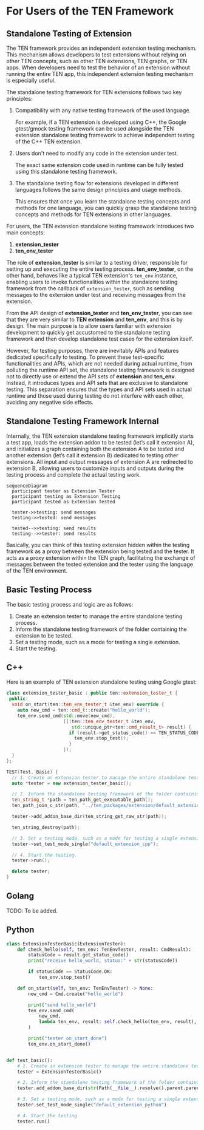 # For Users of the TEN Framework

## Standalone Testing of Extension

The TEN framework provides an independent extension testing mechanism. This mechanism allows developers to test extensions without relying on other TEN concepts, such as other TEN extensions, TEN graphs, or TEN apps. When developers need to test the behavior of an extension without running the entire TEN app, this independent extension testing mechanism is especially useful.

The standalone testing framework for TEN extensions follows two key principles:

1. Compatibility with any native testing framework of the used language.

   For example, if a TEN extension is developed using C++, the Google gtest/gmock testing framework can be used alongside the TEN extension standalone testing framework to achieve independent testing of the C++ TEN extension.

2. Users don't need to modify any code in the extension under test.

   The exact same extension code used in runtime can be fully tested using this standalone testing framework.

3. The standalone testing flow for extensions developed in different languages follows the same design principles and usage methods.

   This ensures that once you learn the standalone testing concepts and methods for one language, you can quickly grasp the standalone testing concepts and methods for TEN extensions in other languages.

For users, the TEN extension standalone testing framework introduces two main concepts:

1. **extension_tester**
2. **ten_env_tester**

The role of **extension_tester** is similar to a testing driver, responsible for setting up and executing the entire testing process. **ten_env_tester**, on the other hand, behaves like a typical TEN extension's `ten_env` instance, enabling users to invoke functionalities within the standalone testing framework from the callback of `extension_tester`, such as sending messages to the extension under test and receiving messages from the extension.

From the API design of **extension_tester** and **ten_env_tester**, you can see that they are very similar to **TEN extension** and **ten_env**, and this is by design. The main purpose is to allow users familiar with extension development to quickly get accustomed to the standalone testing framework and then develop standalone test cases for the extension itself.

However, for testing purposes, there are inevitably APIs and features dedicated specifically to testing. To prevent these test-specific functionalities and APIs, which are not needed during actual runtime, from polluting the runtime API set, the standalone testing framework is designed not to directly use or extend the API sets of **extension** and **ten_env**. Instead, it introduces types and API sets that are exclusive to standalone testing. This separation ensures that the types and API sets used in actual runtime and those used during testing do not interfere with each other, avoiding any negative side effects.

## Standalone Testing Framework Internal

Internally, the TEN extension standalone testing framework implicitly starts a test app, loads the extension addon to be tested (let’s call it extension A), and initializes a graph containing both the extension A to be tested and another extension (let’s call it extension B) dedicated to testing other extensions. All input and output messages of extension A are redirected to extension B, allowing users to customize inputs and outputs during the testing process and complete the actual testing work.

```mermaid
sequenceDiagram
  participant tester as Extension Tester
  participant testing as Extension Testing
  participant tested as Extension Tested

  tester->>testing: send messages
  testing->>tested: send messages

  tested-->>testing: send results
  testing-->>tester: send results
```

Basically, you can think of this testing extension hidden within the testing framework as a proxy between the extension being tested and the tester. It acts as a proxy extension within the TEN graph, facilitating the exchange of messages between the tested extension and the tester using the language of the TEN environment.

## Basic Testing Process

The basic testing process and logic are as follows:

1. Create an extension tester to manage the entire standalone testing process.
2. Inform the standalone testing framework of the folder containing the extension to be tested.
3. Set a testing mode, such as a mode for testing a single extension.
4. Start the testing.

## C++

Here is an example of TEN extension standalone testing using Google gtest:

```c++
class extension_tester_basic : public ten::extension_tester_t {
 public:
  void on_start(ten::ten_env_tester_t &ten_env) override {
    auto new_cmd = ten::cmd_t::create("hello_world");
    ten_env.send_cmd(std::move(new_cmd),
                     [](ten::ten_env_tester_t &ten_env,
                        std::unique_ptr<ten::cmd_result_t> result) {
                       if (result->get_status_code() == TEN_STATUS_CODE_OK) {
                         ten_env.stop_test();
                       }
                     });
  }
};

TEST(Test, Basic) {
  // 1. Create an extension tester to manage the entire standalone testing process.
  auto *tester = new extension_tester_basic();

  // 2. Inform the standalone testing framework of the folder containing the extension to be tested.
  ten_string_t *path = ten_path_get_executable_path();
  ten_path_join_c_str(path, "../ten_packages/extension/default_extension_cpp/");

  tester->add_addon_base_dir(ten_string_get_raw_str(path));

  ten_string_destroy(path);

  // 3. Set a testing mode, such as a mode for testing a single extension.
  tester->set_test_mode_single("default_extension_cpp");

  // 4. Start the testing.
  tester->run();

  delete tester;
}
```

## Golang

TODO: To be added.

## Python

```python
class ExtensionTesterBasic(ExtensionTester):
    def check_hello(self, ten_env: TenEnvTester, result: CmdResult):
        statusCode = result.get_status_code()
        print("receive hello_world, status:" + str(statusCode))

        if statusCode == StatusCode.OK:
            ten_env.stop_test()

    def on_start(self, ten_env: TenEnvTester) -> None:
        new_cmd = Cmd.create("hello_world")

        print("send hello_world")
        ten_env.send_cmd(
            new_cmd,
            lambda ten_env, result: self.check_hello(ten_env, result),
        )

        print("tester on_start_done")
        ten_env.on_start_done()


def test_basic():
    # 1. Create an extension tester to manage the entire standalone testing process.
    tester = ExtensionTesterBasic()

    # 2. Inform the standalone testing framework of the folder containing the extension to be tested.
    tester.add_addon_base_dir(str(Path(__file__).resolve().parent.parent))

    # 3. Set a testing mode, such as a mode for testing a single extension.
    tester.set_test_mode_single("default_extension_python")

    # 4. Start the testing.
    tester.run()
```
